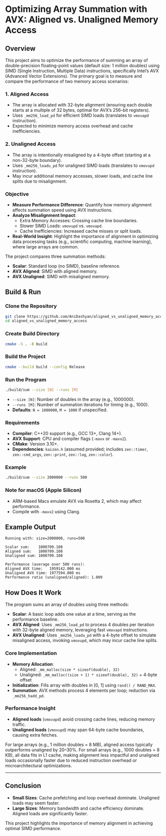 # Optimizing Array Summation with AVX: Aligned vs. Unaligned Memory Access

## Overview

This project aims to optimize the performance of summing an array of double-precision floating-point values (default size: 1 million doubles) using SIMD (Single Instruction, Multiple Data) instructions, specifically Intel’s AVX (Advanced Vector Extensions). The primary goal is to measure and compare the performance of two memory access scenarios:

### 1. Aligned Access
- The array is allocated with 32-byte alignment (ensuring each double starts at a multiple of 32 bytes, optimal for AVX’s 256-bit registers).
- Uses `_mm256_load_pd` for efficient SIMD loads (translates to `vmovapd` instruction).
- Expected to minimize memory access overhead and cache inefficiencies.

### 2. Unaligned Access
- The array is intentionally misaligned by a 4-byte offset (starting at a non-32-byte boundary).
- Uses `_mm256_loadu_pd` for unaligned SIMD loads (translates to `vmovupd` instruction).
- May incur additional memory accesses, slower loads, and cache line splits due to misalignment.

### Objective
- **Measure Performance Difference**: Quantify how memory alignment affects summation speed using AVX instructions.
- **Analyze Misalignment Impact**:
  - Extra Memory Accesses: Crossing cache line boundaries.
  - Slower SIMD Loads: `vmovupd` vs. `vmovapd`.
  - Cache Inefficiencies: Increased cache misses or split loads.
- **Real-World Insight**: Highlight the importance of alignment in optimizing data processing tasks (e.g., scientific computing, machine learning), where large arrays are common.

The project compares three summation methods:
- **Scalar**: Standard loop (no SIMD), baseline reference.
- **AVX Aligned**: SIMD with aligned memory.
- **AVX Unaligned**: SIMD with misaligned memory.

## Build & Run

### Clone the Repository
```bash
git clone https://github.com/AniDashyan/aligned_vs_unaligned_memory_access
cd aligned_vs_unaligned_memory_access
```

### Create Build Directory
```bash
cmake -S . -B build
```

### Build the Project
```bash
cmake --build build --config Release
```

### Run the Program
```bash
./build/sum --size [N] --runs [M]
```
- `--size [N]`: Number of doubles in the array (e.g., 1000000).
- `--runs [M]`: Number of summation iterations for timing (e.g., 1000).
- **Defaults**: `N = 1000000`, `M = 1000` if unspecified.

### Requirements
- **Compiler**: C++20 support (e.g., GCC 13+, Clang 14+).
- **AVX Support**: CPU and compiler flags (`-mavx` or `-mavx2`).
- **CMake**: Version 3.10+.
- **Dependencies**: `kaizen.h` (assumed provided; includes `zen::timer`, `zen::cmd_args`, `zen::print`, `zen::log`, `zen::color`).

### Example
```bash
./build/sum --size 2000000 --runs 500
```

### Note for macOS (Apple Silicon)
- ARM-based Macs emulate AVX via Rosetta 2, which may affect performance.
- Compile with `-mavx2` using Clang.

## Example Output

```
Running with: size=2000000, runs=500
 
Scalar sum:    1000709.108
Aligned sum:   1000709.108
Unaligned sum: 1000709.108

Performance (average over 500 runs):
Aligned AVX time:   1959142.000 ms
Unaligned AVX time: 1977594.000 ms
Performance ratio (unaligned/aligned): 1.009
```

## How Does It Work

The program sums an array of doubles using three methods:

- **Scalar**: A basic loop adds one value at a time, serving as the performance baseline.
- **AVX Aligned**: Uses `_mm256_load_pd` to process 4 doubles per iteration with 32-byte aligned memory, leveraging fast `vmovapd` instructions.
- **AVX Unaligned**: Uses `_mm256_loadu_pd` with a 4-byte offset to simulate misaligned access, invoking `vmovupd`, which may incur cache line splits.

### Core Implementation
- **Memory Allocation**:
  - Aligned: `_mm_malloc(size * sizeof(double), 32)`
  - Unaligned: `_mm_malloc((size + 1) * sizeof(double), 32)` + 4-byte offset
- **Initialization**: Fills array with doubles in [0, 1] using `rand() / RAND_MAX`.
- **Summation**: AVX methods process 4 elements per loop; reduction via `_mm256_hadd_pd`.

### Performance Insight
- **Aligned loads** (`vmovapd`) avoid crossing cache lines, reducing memory traffic.
- **Unaligned loads** (`vmovupd`) may span 64-byte cache boundaries, causing extra fetches.

For large arrays (e.g., 1 million doubles = 8 MB), aligned access typically outperforms unaligned by 20–30%. For small arrays (e.g., 1000 doubles = 8 KB), all data fits in L1 cache, making alignment less impactful and unaligned loads occasionally faster due to reduced instruction overhead or microarchitectural optimizations.

---

## Conclusion

- **Small Sizes**: Cache prefetching and loop overhead dominate. Unaligned loads may seem faster.
- **Large Sizes**: Memory bandwidth and cache efficiency dominate. Aligned loads are significantly faster.

This project highlights the importance of memory alignment in achieving optimal SIMD performance.
